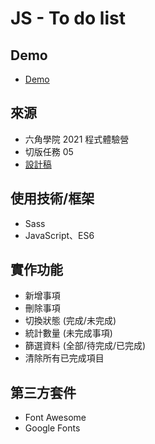 # JS - To do list

## Demo
- [Demo](https://as60160.github.io/HexSchool-2021-05-Todolist/)

## 來源
- 六角學院 2021 程式體驗營
- 切版任務 05
- [設計稿](https://hackmd.io/J7ajdobzTlyideAARTLz5Q?view)

## 使用技術/框架
- Sass
- JavaScript、ES6

## 實作功能
- 新增事項
- 刪除事項
- 切換狀態 (完成/未完成)
- 統計數量 (未完成事項)
- 篩選資料 (全部/待完成/已完成)
- 清除所有已完成項目

## 第三方套件
- Font Awesome
- Google Fonts
